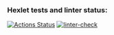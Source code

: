 ### Hexlet tests and linter status:
[![Actions Status](https://github.com/Acemore/python-project-83/workflows/hexlet-check/badge.svg)](https://github.com/Acemore/python-project-83/actions)
[![linter-check](https://github.com/Acemore/python-project-83/actions/workflows/linter.yml/badge.svg)](https://github.com/Acemore/python-project-83/actions/workflows/linter.yml)